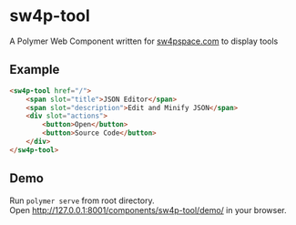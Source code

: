 # sw4p-tool
A Polymer Web Component written for [sw4pspace.com](https://sw4psapce.com) to display tools

## Example
```html
<sw4p-tool href="/">
    <span slot="title">JSON Editor</span>
    <span slot="description">Edit and Minify JSON</span>
    <div slot="actions">
        <button>Open</button>
        <button>Source Code</button>
    </div>
</sw4p-tool>
```

## Demo
Run `polymer serve` from root directory.  
Open http://127.0.0.1:8001/components/sw4p-tool/demo/ in your browser.
